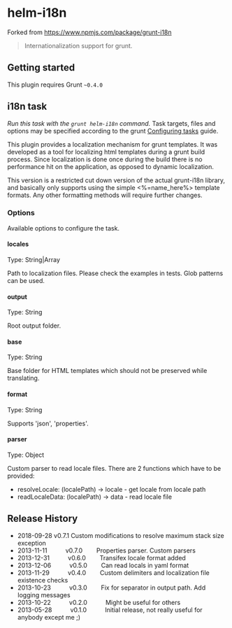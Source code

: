 # helm-i18n 
Forked from https://www.npmjs.com/package/grunt-i18n
> Internationalization support for grunt.

## Getting started
This plugin requires Grunt `~0.4.0`

## i18n task
_Run this task with the `grunt helm-i18n` command._
Task targets, files and options may be specified according to the grunt [Configuring tasks](http://gruntjs.com/configuring-tasks) guide.

This plugin provides a localization mechanism for grunt templates. It was developed as a tool for localizing html templates during a grunt build process. Since localization is done once during the build there is no performance hit on the application, as opposed to dynamic localization.

This version is a restricted cut down version of the actual grunt-i18n library, and basically only supports using the
simple <%=name_here%> template formats. Any other formatting methods will require further changes.

### Options
Available options to configure the task.

#### locales
Type: String|Array

Path to localization files. Please check the examples in tests. Glob patterns can be used.

#### output
Type: String

Root output folder.

#### base
Type: String

Base folder for HTML templates which should not be preserved while translating. 

#### format
Type: String

Supports 'json', 'properties'.

#### parser
Type: Object

Custom parser to read locale files. There are 2 functions which have to be provided:

* resolveLocale: (localePath) -> locale - get locale from locale path
* readLocaleData: (localePath) -> data - read locale file

## Release History
* 2018-09-28   v0.7.1	Custom modifications to resolve maximum stack size exception
* 2013-11-11   v0.7.0   Properties parser. Custom parsers
* 2013-12-31   v0.6.0   Transifex locale format added
* 2013-12-06   v0.5.0   Can read locals in yaml format
* 2013-11-29   v0.4.0   Custom delimiters and localization file existence checks
* 2013-10-23   v0.3.0   Fix for separator in output path. Add logging messages
* 2013-10-22   v0.2.0   Might be useful for others
* 2013-05-28   v0.1.0   Initial release, not really useful for anybody except me ;)

